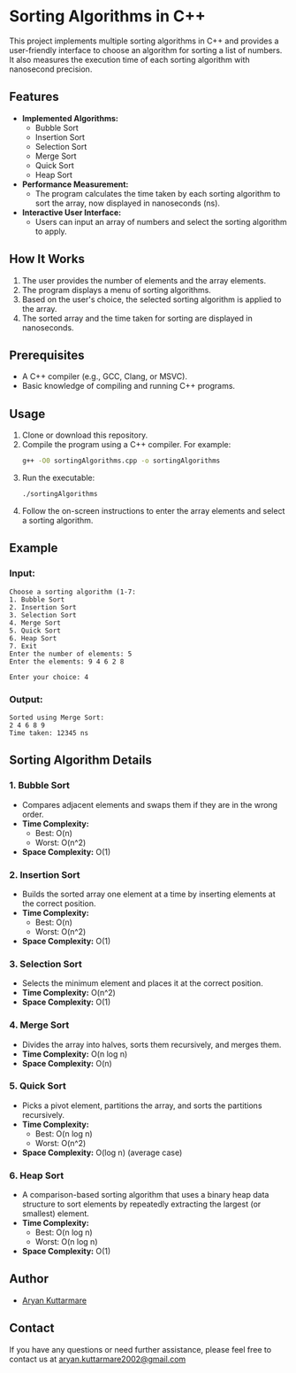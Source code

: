 # Sorting Algorithms in C++

This project implements multiple sorting algorithms in C++ and provides a user-friendly interface to choose an algorithm for sorting a list of numbers. It also measures the execution time of each sorting algorithm with nanosecond precision.

## Features
- **Implemented Algorithms:**
  - Bubble Sort
  - Insertion Sort
  - Selection Sort
  - Merge Sort
  - Quick Sort
  - Heap Sort
- **Performance Measurement:**
  - The program calculates the time taken by each sorting algorithm to sort the array, now displayed in nanoseconds (ns).
- **Interactive User Interface:**
  - Users can input an array of numbers and select the sorting algorithm to apply.

## How It Works
1. The user provides the number of elements and the array elements.
2. The program displays a menu of sorting algorithms.
3. Based on the user's choice, the selected sorting algorithm is applied to the array.
4. The sorted array and the time taken for sorting are displayed in nanoseconds.

## Prerequisites
- A C++ compiler (e.g., GCC, Clang, or MSVC).
- Basic knowledge of compiling and running C++ programs.

## Usage
1. Clone or download this repository.
2. Compile the program using a C++ compiler. For example:
   ```bash
   g++ -O0 sortingAlgorithms.cpp -o sortingAlgorithms
   ```
3. Run the executable:
   ```bash
   ./sortingAlgorithms
   ```
4. Follow the on-screen instructions to enter the array elements and select a sorting algorithm.

## Example
### Input:
```
Choose a sorting algorithm (1-7:
1. Bubble Sort
2. Insertion Sort
3. Selection Sort
4. Merge Sort
5. Quick Sort
6. Heap Sort
7. Exit
Enter the number of elements: 5
Enter the elements: 9 4 6 2 8

Enter your choice: 4
```
### Output:
```
Sorted using Merge Sort:
2 4 6 8 9
Time taken: 12345 ns
```

## Sorting Algorithm Details
### 1. Bubble Sort
- Compares adjacent elements and swaps them if they are in the wrong order.
- **Time Complexity:**
  - Best: O(n)
  - Worst: O(n^2)
- **Space Complexity:** O(1)

### 2. Insertion Sort
- Builds the sorted array one element at a time by inserting elements at the correct position.
- **Time Complexity:**
  - Best: O(n)
  - Worst: O(n^2)
- **Space Complexity:** O(1)

### 3. Selection Sort
- Selects the minimum element and places it at the correct position.
- **Time Complexity:** O(n^2)
- **Space Complexity:** O(1)

### 4. Merge Sort
- Divides the array into halves, sorts them recursively, and merges them.
- **Time Complexity:** O(n log n)
- **Space Complexity:** O(n)

### 5. Quick Sort
- Picks a pivot element, partitions the array, and sorts the partitions recursively.
- **Time Complexity:**
  - Best: O(n log n)
  - Worst: O(n^2)
- **Space Complexity:** O(log n) (average case)

### 6. Heap Sort
- A comparison-based sorting algorithm that uses a binary heap data structure to sort elements by repeatedly extracting the largest (or smallest) element.
- **Time Complexity:**
  - Best: O(n log n)
  - Worst: O(n log n)
- **Space Complexity:** O(1)


## Author
- [Aryan Kuttarmare](https://www.github.com/aryankuttarmare14)

## Contact
If you have any questions or need further assistance, please feel free to contact us at aryan.kuttarmare2002@gmail.com
